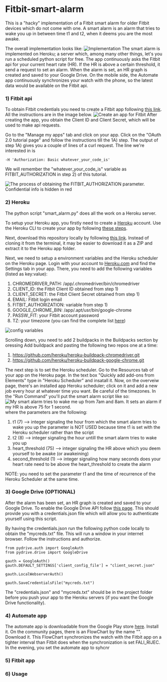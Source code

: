 # Fitbit-smart-alarm

This is a "hacky" implementation of a Fitbit smart alarm for older Fitbit devices which do not come with one.
A smart alarm is an alarm that tries to wake you up in between time t1 and t2, when it deems you are the most awake. 

The overall implementation looks like:
![Implementation](https://github.com/DavidBoja/Fitbit-smart-alarm/blob/master/images/Fitbit%20drawing.jpg)
The smart alarm is implemented on Heroku; a server which, among many other things, let's you run a scheduled python script for free.
The app continuously asks the Fitbit api for your current heart rate (HR). If the HR is above a certain threshold, it send a request to set an alarm. 
When the alarm is set, an HR graph is created and saved to your Google Drive. 
On the mobile side, the Automate app continuously synchronizes your watch with the phone, so the latest data would be available on the Fitbit api.

### 1) Fitbit api
To obtain Fitbit credentials you need to create a Fitbit app following [this link](https://dev.fitbit.com/apps/new). All the instructions are in the image below.
![Create an app for Fitbit](https://github.com/DavidBoja/Fitbit-smart-alarm/blob/master/images/fitbit_api_register_app.png)
After creating the app, you obtain the Client ID and Client Secret, which will be used to make api requests.

Go to the "Manage my apps" tab and click on your app. Click on the "OAuth 2.0 tutorial page" and follow the instructions till the 1A) step. The output of step 1A) gives you a couple of lines of a curl request. The line we're interested in is
```
-H 'Authorization: Basic whatever_your_code_is'
```
We will remember the "whatever_your_code_is" variable as FITBIT_AUTHORIZATION in step 2) of this tutorial.

![The process of obtaining the FITBIT_AUTHORIZATION parameter. Confidential info is hidden in red](https://github.com/DavidBoja/Fitbit-smart-alarm/blob/master/images/fitbit_authorization_hidden.png)

### 2) Heroku
The python script "smart_alarm.py" does all the work on a Heroku server.

To setup your Heroku app, you firstly need to create a [Heroku](https://heroku.com) account. 
Use the Heroku CLI to create your app by following [these steps](https://devcenter.heroku.com/articles/heroku-cli).

Next, download this repository locally by following [this link](https://help.github.com/en/articles/cloning-a-repository). Instead of cloning it from the terminal, it may be easier to download it as a ZIP and extract it to the Heroku app folder.

Next, we need to setup a environment variables and the Heroku scheduler on the Heroku page.
Login with your account to [Heroku.com](https://dashboard.heroku.com/apps) and find the Settings tab in your app.
There, you need to add the following variables (listed as key:value):
1. CHROMEDRIVER_PATH: /app/.chromedriver/bin/chromedriver
2. CLIENT_ID: the Fitbit Client ID obtained from step 1)
3. CLIENT_SECRET: the Fitbit Client Secret obtained from step 1)
4. EMAIL: Fitbit login email
5. FITBIT_AUTHORIZATION: variable from step 1)
6. GOOGLE_CHROME_BIN: /app/.apt/usr/bin/google-chrome
7. PASSW_FIT: your Fitbit account password
8. TZ: your timezone (you can find the complete list [here](https://en.wikipedia.org/wiki/List_of_tz_database_time_zones))

![config variables](https://github.com/DavidBoja/Fitbit-smart-alarm/blob/master/images/config_vars_hidden.png)

Scrolling down, you need to add 2 buildpacks in the Buildpacks section by oressing Add buildpack and pasting the following two repos one at a time:
1. https://github.com/heroku/heroku-buildpack-chromedriver.git
2. https://github.com/heroku/heroku-buildpack-google-chrome.git

The next step is to set the Heroku scheduler.
Go to the Resources tab of your app on the Heroku page. In the text box "Quickly add add-ons from Elements" type in "Heroku Scheduler" and insatall it. Now, on the overveiw page, there's an installed app Heroku scheduler; click on it and add a new job every hour at whatever time you want. Be careful of the timezones. In the "Run Command" you'll put the smart alarm script like so:
![My smart alarm tries to wake me up from 7am and 8am. It sets an alarm if my HR is above 75 for 1 second.](https://github.com/DavidBoja/Fitbit-smart-alarm/blob/master/images/heroku_scheduler.png)
where the parameters are the following:
1. t1 (7) --> integer signaling the hour from which the smart alarm tries to wake you up
          the parameter is NOT USED because time t1 is set with the Heroku scheduler rather than the script
2. t2 (8) --> integer signaling the hour untill the smart alarm tries to wake you up
3. heart_threshold (75) --> integer signaling the HR above which you deem yourself to be awake (or awakeining)
4. second_threshold (1) --> integer signaling how many seconds does your heart rate need to be above the heart_threshold to
                            create the alarm

NOTE: you need to set the parameter t1 and the time of recurrence of the Heroku Scheduler at the same time. 

### 3) Google Drive (OPTIONAL)
After the alarm has been set, an HR graph is created and saved to your Google Drive.
To enable the Google Drive API follow [this page](https://developers.google.com/drive/api/v2/enable-drive-api). This should provide you with a credentials.json file which will allow you to authenticate yourself using this script. 

By having the credentials.json run the following python code locally to obtain the "mycreds.txt" file. This will run a window in your internet browser. Follow the instructions and authorize.
```
from pydrive.auth import GoogleAuth
from pydrive.drive import GoogleDrive

gauth = GoogleAuth()
gauth.DEFAULT_SETTINGS['client_config_file'] = "client_secret.json"

gauth.LocalWebserverAuth()

gauth.SaveCredentialsFile("mycreds.txt")
```
The "credentials.json" and "mycreds.txt" should be in the project folder before you push your app to the Heroku servers (if you want the Google Drive functionality).

### 4) Automate app
The automate app is downloadable from the Google Play store [here](https://play.google.com/store/apps/details?id=com.llamalab.automate&referrer=utm_source%3Dhomepage). Install it. On the community pages, there is an FlowChart by the name "". Download it. This FlowChart synchronizes the watch with the Fitbit app on a tighter interval than Fitbit does when the synchronization is set FALI_RIJEC.
In the evening, you set the automate app to syhcnr

### 5) Fitbit app

### 6) Usage
